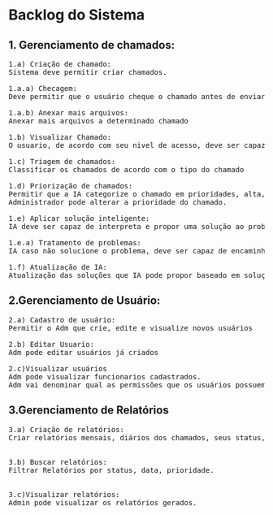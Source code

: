 # Backlog do Sistema

## 1. Gerenciamento de chamados:

<pre>1.a) Criação de chamado:
Sistema deve permitir criar chamados.<br>
1.a.a) Checagem:
Deve permitir que o usuário cheque o chamado antes de enviar <br>
1.a.b) Anexar mais arquivos:
Anexar mais arquivos a determinado chamado <br>
1.b) Visualizar Chamado:
O usuario, de acordo com seu nivel de acesso, deve ser capaz de visualizar os chamados criados.<br>
1.c) Triagem de chamados:
Classificar os chamados de acordo com o tipo do chamado<br>
1.d) Priorização de chamados:
Permitir que a IA categorize o chamado em prioridades, alta, média e baixa e encaminhar pra determinada área de acordo
Administrador pode alterar a prioridade do chamado.<br>
1.e) Aplicar solução inteligente:
IA deve ser capaz de interpreta e propor uma solução ao problema<br>
1.e.a) Tratamento de problemas:
IA caso não solucione o problema, deve ser capaz de encaminhar para o suporte de TI resolver<br>
1.f) Atualização de IA:
Atualização das soluções que IA pode propor baseado em soluções resolvidas pelo suporte</pre>


## 2.Gerenciamento de Usuário:
<pre>2.a) Cadastro de usuário:
Permitir o Adm que crie, edite e visualize novos usuários 

2.b) Editar Usuario:
Adm pode editar usuários já criados<br>
2.c)Visualizar usuários
Adm pode visualizar funcionarios cadastrados.
Adm vai denominar qual as permissões que os usuários possuem</pre>

## 3.Gerenciamento de Relatórios

<pre>3.a) Criação de relatórios:
Criar relatórios mensais, diários dos chamados, seus status, prioridade e data de criação.<br>

3.b) Buscar relatórios:
Filtrar Relatórios por status, data, prioridade.<br>

3.c)Visualizar relatórios:
Admin pode visualizar os relatórios gerados.</pre>
